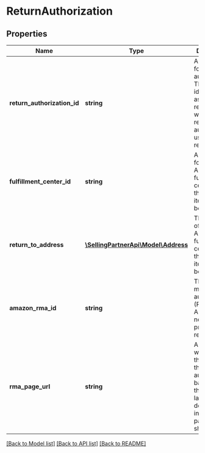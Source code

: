 # ReturnAuthorization

## Properties
Name | Type | Description | Notes
------------ | ------------- | ------------- | -------------
**return_authorization_id** | **string** | An identifier for the return authorization. This identifier associates return items with the return authorization used to return them. | 
**fulfillment_center_id** | **string** | An identifier for the Amazon fulfillment center that the return items should be sent to. | 
**return_to_address** | [**\SellingPartnerApi\Model\Address**](Address.md) | The address of the Amazon fulfillment center that the return items should be sent to. | 
**amazon_rma_id** | **string** | The return merchandise authorization (RMA) that Amazon needs to process the return. | 
**rma_page_url** | **string** | A URL for a web page that contains the return authorization barcode and the mailing label. This does not include pre-paid shipping. | 

[[Back to Model list]](../README.md#documentation-for-models) [[Back to API list]](../README.md#documentation-for-api-endpoints) [[Back to README]](../README.md)



